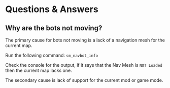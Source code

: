 # Questions & Answers

## Why are the bots not moving?

The primary cause for bots not moving is a lack of a navigation mesh for the current map.

Run the following command: `sm_navbot_info`

Check the console for the output, if it says that the Nav Mesh is `NOT Loaded` then the current map lacks one.

The secondary cause is lack of support for the current mod or game mode.
